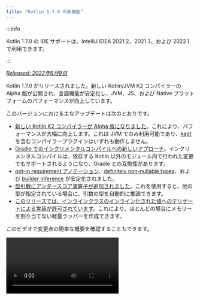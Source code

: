 ```yaml
---
title: "Kotlin 1.7.0 の新機能"
---
```

:::info
<p>
   Kotlin 1.7.0 の IDE サポートは、IntelliJ IDEA 2021.2、2021.3、および 2022.1 で利用できます。
</p>

:::

_[Released: 2022年6月9日](releases#release-details)_

Kotlin 1.7.0 がリリースされました。新しい Kotlin/JVM K2 コンパイラーの Alpha 版が公開され、言語機能が安定化し、JVM、JS、および Native プラットフォームのパフォーマンスが向上しています。

このバージョンにおける主なアップデートは次のとおりです。

* [新しい Kotlin K2 コンパイラーが Alpha 版になりました](#new-kotlin-k2-compiler-for-the-jvm-in-alpha)。これにより、パフォーマンスが大幅に向上します。これは JVM でのみ利用可能であり、[kapt](kapt) を含むコンパイラープラグインはいずれも動作しません。
* [Gradle でのインクリメンタルコンパイルへの新しいアプローチ](#a-new-approach-to-incremental-compilation)。インクリメンタルコンパイルは、依存する Kotlin 以外のモジュール内で行われた変更でもサポートされるようになり、Gradle との互換性があります。
* [opt-in requirement アノテーション](#stable-opt-in-requirements)、[definitely non-nullable types](#stable-definitely-non-nullable-types)、および [builder inference](#stable-builder-inference) が安定化されました。
* [型引数にアンダースコア演算子が追加されました](#underscore-operator-for-type-arguments)。これを使用すると、他の型が指定されている場合に、引数の型を自動的に推論できます。
* [このリリースでは、インラインクラスのインライン化された値へのデリゲートによる実装が許可されています](#allow-implementation-by-delegation-to-an-inlined-value-of-an-inline-class)。これにより、ほとんどの場合にメモリーを割り当てない軽量ラッパーを作成できます。

このビデオで変更点の簡単な概要を確認することもできます。

<video src="https://www.youtube.com/v/54WEfLKtCGk" title="What's new in Kotlin 1.7.0"/>

## New Kotlin K2 compiler for the JVM in Alpha

この Kotlin リリースでは、新しい Kotlin K2 コンパイラーの **Alpha** 版が導入されています。新しいコンパイラーは、新しい言語機能の開発を加速し、Kotlin がサポートするすべてのプラットフォームを統合し、パフォーマンスを向上させ、コンパイラー拡張機能の API を提供することを目的としています。

新しいコンパイラーとその利点に関する詳細な説明をすでに公開しています。

* [The Road to the New Kotlin Compiler](https://www.youtube.com/watch?v=iTdJJq_LyoY)
* [K2 Compiler: a Top-Down View](https://www.youtube.com/watch?v=db19VFLZqJM)

新しい K2 コンパイラーの Alpha 版では、主にパフォーマンスの向上に重点を置いており、JVM プロジェクトでのみ動作することに注意することが重要です。Kotlin/JS、Kotlin/Native、またはその他のマルチプラットフォームプロジェクトはサポートされておらず、[kapt](kapt) を含むコンパイラープラグインはいずれも動作しません。

当社のベンチマークでは、社内プロジェクトで優れた結果が得られています。

| Project       | Current Kotlin compiler performance | New K2 Kotlin compiler performance | Performance boost |
|---------------|-------------------------------------|------------------------------------|-------------------|
| Kotlin        | 2.2 KLOC/s                          | 4.8 KLOC/s                         | ~ x2.2            |
| YouTrack      | 1.8 KLOC/s                          | 4.2 KLOC/s                         | ~ x2.3            |
| IntelliJ IDEA | 1.8 KLOC/s                          | 3.9 KLOC/s                         | ~ x2.2            |
| Space         | 1.2 KLOC/s                          | 2.8 KLOC/s                         | ~ x2.3            |
:::note
KLOC/s のパフォーマンス数値は、コンパイラーが 1 秒あたりに処理するコード行数 (千単位) を表します。

JVM プロジェクトでのパフォーマンスの向上を確認し、古いコンパイラーの結果と比較できます。Kotlin K2 コンパイラーを有効にするには、次のコンパイラーオプションを使用します。

```bash
-Xuse-k2
```

また、K2 コンパイラーには [多数のバグ修正が含まれています](https://youtrack.jetbrains.com/issues/KT?q=tag:%20FIR-preview-qa%20%23Resolved)。このリストの **State: Open** の問題も、実際には K2 で修正されていることに注意してください。

次期 Kotlin リリースでは、K2 コンパイラーの安定性が向上し、より多くの機能が提供される予定ですので、ご期待ください。

Kotlin K2 コンパイラーでパフォーマンスの問題が発生した場合は、[課題追跡システムにご報告ください](https://kotl.in/issue)。

## Language

Kotlin 1.7.0 では、デリゲートによる実装のサポートと、型引数の新しいアンダースコア演算子が導入されています。また、以前のリリースでプレビューとして導入されたいくつかの言語機能も安定化されています。

* [インラインクラスのインライン化された値へのデリゲートによる実装](#allow-implementation-by-delegation-to-an-inlined-value-of-an-inline-class)
* [型引数のアンダースコア演算子](#underscore-operator-for-type-arguments)
* [Stable builder inference](#stable-builder-inference)
* [Stable opt-in requirements](#stable-opt-in-requirements)
* [Stable definitely non-nullable types](#stable-definitely-non-nullable-types)

### Allow implementation by delegation to an inlined value of an inline class

値またはクラスインスタンスの軽量ラッパーを作成する場合、すべてのインターフェースメソッドを手動で実装する必要があります。デリゲートによる実装は、この問題を解決しますが、1.7.0 より前のインラインクラスでは機能しませんでした。この制限が削除されたため、ほとんどの場合にメモリーを割り当てない軽量ラッパーを作成できるようになりました。

```kotlin
interface Bar {
    fun foo() = "foo"
}

@JvmInline
value class BarWrapper(val bar: Bar): Bar by bar

fun main() {
    val bw = BarWrapper(object: Bar {})
    println(bw.foo())
}
```

### Underscore operator for type arguments

Kotlin 1.7.0 では、型引数のアンダースコア演算子 `_` が導入されています。これを使用すると、他の型が指定されている場合に、型引数を自動的に推論できます。

```kotlin
abstract class SomeClass<T> {
    abstract fun execute(): T
}

class SomeImplementation : SomeClass<String>() {
    override fun execute(): String = "Test"
}

class OtherImplementation : SomeClass<Int>() {
    override fun execute(): Int = 42
}

object Runner {
    inline fun <reified S: SomeClass<T>, T> run(): T {
        return S::class.java.getDeclaredConstructor().newInstance().execute()
    }
}

fun main() {
    // T is inferred as String because SomeImplementation derives from SomeClass<String>
    val s = Runner.run<SomeImplementation, _>()
    assert(s == "Test")

    // T is inferred as Int because OtherImplementation derives from SomeClass<Int>
    val n = Runner.run<OtherImplementation, _>()
    assert(n == 42)
}
```

変数のリストの任意の位置にアンダースコア演算子を使用して、型引数を推論できます。

:::

### Stable builder inference

Builder inference は、汎用ビルダー関数を呼び出すときに役立つ特殊な種類の型推論です。これにより、コンパイラーはラムダ引数内の他の呼び出しの型情報を使用して、呼び出しの型引数を推論できます。

1.7.0 以降、通常の型推論では型に関する十分な情報を取得できない場合、[1.6.0 で導入された](whatsnew16#changes-to-builder-inference) `-Xenable-builder-inference` コンパイラーオプションを指定しなくても、ビルダー推論が自動的に有効になります。

[カスタム汎用ビルダーの作成方法](using-builders-with-builder-inference) をご覧ください。

### Stable opt-in requirements

[Opt-in requirements](opt-in-requirements) が [Stable](components-stability) になり、追加のコンパイラー構成は不要になりました。

1.7.0 より前は、opt-in 機能自体で警告を回避するために引数 `-opt-in=kotlin.RequiresOptIn` が必要でした。これからは必要ありません。ただし、コンパイラー引数 `-opt-in` を使用して、他のアノテーション、[モジュール](opt-in-requirements#opt-in-a-module) を opt-in できます。

### Stable definitely non-nullable types

Kotlin 1.7.0 では、definitely non-nullable types が [Stable](components-stability) に昇格しました。これにより、汎用 Java クラスとインターフェースを拡張する際の相互運用性が向上します。

新しい構文 `T & Any` を使用して、使用場所で汎用型パラメーターを definitely non-nullable としてマークできます。構文形式は、[intersection types](https://en.wikipedia.org/wiki/Intersection_type) の表記法に由来し、現在は `&` の左側に nullable の上限を持つ型パラメーターと、右側に non-nullable の `Any` に制限されています。

```kotlin
fun <T> elvisLike(x: T, y: T & Any): T & Any = x ?: y

fun main() {
    // OK
    elvisLike<String>("", "").length
    // Error: 'null' cannot be a value of a non-null type
    elvisLike<String>("", null).length

    // OK
    elvisLike<String?>(null, "").length
    // Error: 'null' cannot be a value of a non-null type
    elvisLike<String?>(null, null).length
}
```

definitely non-nullable types の詳細については、[こちらの KEEP](https://github.com/Kotlin/KEEP/blob/master/proposals/definitely-non-nullable-types) を参照してください。

## Kotlin/JVM

このリリースでは、Kotlin/JVM コンパイラーのパフォーマンスが向上し、新しいコンパイラーオプションが追加されています。さらに、関数型インターフェースコンストラクターへの呼び出し可能参照が Stable になりました。1.7.0 以降、Kotlin/JVM コンパイルのデフォルトのターゲットバージョンは `1.8` であることに注意してください。

* [コンパイラーのパフォーマンス最適化](#compiler-performance-optimizations)
* [新しいコンパイラーオプション `-Xjdk-release`](#new-compiler-option-xjdk-release)
* [関数型インターフェースコンストラクターへの Stable callable references](#stable-callable-references-to-functional-interface-constructors)
* [JVM ターゲットバージョン 1.6 を削除](#removed-jvm-target-version-1-6)

### Compiler performance optimizations

Kotlin 1.7.0 では、Kotlin/JVM コンパイラーのパフォーマンスが向上しています。当社のベンチマークによると、コンパイル時間は Kotlin 1.6.0 と比較して [平均 10% 削減されています](https://youtrack.jetbrains.com/issue/KT-48233/Switching-to-JVM-IR-backend-increases-compilation-time-by-more-t#focus=Comments-27-6114542.0-0)。インライン関数の使用量が多いプロジェクト (例: [`kotlinx.html` を使用するプロジェクト](https://youtrack.jetbrains.com/issue/KT-51416/Compilation-of-kotlinx-html-DSL-should-still-be-faster)) は、バイトコードの後処理の改善により、コンパイルが高速化されます。

### New compiler option: -Xjdk-release

Kotlin 1.7.0 には、新しいコンパイラーオプション `-Xjdk-release` が導入されています。このオプションは、[javac のコマンドラインオプション `--release`](http://openjdk.java.net/jeps/247) と同様です。`-Xjdk-release` オプションは、ターゲットのバイトコードバージョンを制御し、クラスパス内の JDK の API を指定された Java バージョンに制限します。たとえば、`kotlinc -Xjdk-release=1.8` では、依存関係の JDK がバージョン 9 以降であっても `java.lang.Module` を参照できません。

:::note
このオプションは、各 JDK ディストリビューションで有効であることが [保証されていません](https://youtrack.jetbrains.com/issue/KT-29974)。

:::

[この YouTrack チケット](https://youtrack.jetbrains.com/issue/KT-29974/Add-a-compiler-option-Xjdk-release-similar-to-javac-s-release-to) でフィードバックをお寄せください。

### Stable callable references to functional interface constructors

関数型インターフェースコンストラクターへの [Callable references](reflection#callable-references) が [Stable](components-stability) になりました。[関数型インターフェースへのコンストラクター関数を持つインターフェースからの移行方法](fun-interfaces#migration-from-an-interface-with-constructor-function-to-a-functional-interface) については、callable references を使用してご確認ください。

[YouTrack](https://youtrack.jetbrains.com/newissue?project=kt) で見つかった問題を報告してください。

### Removed JVM target version 1.6

Kotlin/JVM コンパイルのデフォルトのターゲットバージョンは `1.8` です。`1.6` ターゲットは削除されました。

JVM ターゲット 1.8 以降に移行してください。JVM ターゲットバージョンの更新方法については、以下を参照してください。

* [Gradle](gradle-compiler-options#attributes-specific-to-jvm)
* [Maven](maven#attributes-specific-to-jvm)
* [The command-line compiler](compiler-reference#jvm-target-version)

## Kotlin/Native

Kotlin 1.7.0 には、Objective-C および Swift との相互運用性に関する変更が含まれており、以前のリリースで導入された機能が安定化されています。また、新しいメモリーマネージャーのパフォーマンスが向上し、他のアップデートも行われています。

* [新しいメモリーマネージャーのパフォーマンス向上](#performance-improvements-for-the-new-memory-manager)
* [JVM および JS IR バックエンドとの統一されたコンパイラープラグイン ABI](#unified-compiler-plugin-abi-with-jvm-and-js-ir-backends)
* [スタンドアロン Android 実行可能ファイルのサポート](#support-for-standalone-android-executables)
* [Swift async/await との相互運用性: `KotlinUnit` ではなく `Void` を返す](#interop-with-swift-async-await-returning-void-instead-of-kotlinunit)
* [Objective-C ブリッジを介した未宣言の例外の禁止](#prohibited-undeclared-exceptions-through-objective-c-bridges)
* [CocoaPods 統合の改善](#improved-cocoapods-integration)
* [Kotlin/Native コンパイラーのダウンロード URL のオーバーライド](#overriding-the-kotlin-native-compiler-download-url)

### Performance improvements for the new memory manager

:::note
新しい Kotlin/Native メモリーマネージャーは [Alpha](components-stability) です。
互換性のない変更が行われ、将来手動での移行が必要になる場合があります。
[YouTrack](https://youtrack.jetbrains.com/issue/KT-48525) でのフィードバックをお待ちしております。

:::

新しいメモリーマネージャーはまだ Alpha 版ですが、[Stable](components-stability) になる予定です。このリリースでは、特にガベージコレクション (GC) において、新しいメモリーマネージャーのパフォーマンスが大幅に向上しています。特に、[1.6.20 で導入された](whatsnew1620) スイープフェーズの同時実行実装がデフォルトで有効になっています。これにより、GC のためにアプリケーションが一時停止する時間を短縮できます。新しい GC スケジューラーは、特に大きなヒープの場合、GC の頻度を選択するのに優れています。

また、デバッグバイナリを特に最適化し、メモリーマネージャーの実装コードで適切な最適化レベルとリンク時最適化が使用されるようにしました。これにより、ベンチマークでのデバッグバイナリの実行時間を約 30% 改善できました。

プロジェクトで新しいメモリーマネージャーを使用して、その動作を確認し、[YouTrack](https://youtrack.jetbrains.com/issue/KT-48525) でフィードバックをお寄せください。

### Unified compiler plugin ABI with JVM and JS IR backends

Kotlin 1.7.0 以降、Kotlin Multiplatform Gradle プラグインは、Kotlin/Native 用の埋め込み可能なコンパイラージャーをデフォルトで使用します。この [機能は 1.6.0 で発表されました](whatsnew16#unified-compiler-plugin-abi-with-jvm-and-js-ir-backends) が、Experimental として発表され、現在は Stable で使用できるようになりました。

この改善は、ライブラリの作成者にとって非常に便利です。コンパイラープラグインの開発エクスペリエンスが向上するからです。このリリースより前は、Kotlin/Native 用に個別のアーティファクトを提供する必要がありましたが、現在は Native およびその他のサポートされているプラットフォームに同じコンパイラープラグインアーティファクトを使用できます。

:::note
この機能を使用するには、プラグイン開発者が既存のプラグインに対して移行手順を実行する必要がある場合があります。

この [YouTrack 課題](https://youtrack.jetbrains.com/issue/KT-48595) で、アップデートに向けてプラグインを準備する方法をご覧ください。

### Support for standalone Android executables

Kotlin 1.7.0 は、Android Native ターゲット用の標準実行可能ファイルの生成を完全にサポートしています。[1.6.20 で導入されました](whatsnew1620#support-for-standalone-android-executables) が、デフォルトで有効になりました。

Kotlin/Native が共有ライブラリを生成していた以前の動作に戻す場合は、次の設定を使用します。

```kotlin
binaryOptions["androidProgramType"] = "nativeActivity"
```

### Interop with Swift async/await: returning Void instead of KotlinUnit

Kotlin `suspend` 関数は、Swift で `KotlinUnit` ではなく `Void` 型を返すようになりました。これは、Swift の `async`/`await` との相互運用性が向上した結果です。この機能は [1.6.20 で導入されました](whatsnew1620#interop-with-swift-async-await-returning-void-instead-of-kotlinunit) が、このリリースでは、この動作がデフォルトで有効になっています。

このような関数に適切な型を返すために、`kotlin.native.binary.unitSuspendFunctionObjCExport=proper` プロパティを使用する必要はなくなりました。

### Prohibited undeclared exceptions through Objective-C bridges

Swift/Objective-C コードから Kotlin コードを呼び出す場合 (またはその逆)、このコードが例外をスローする場合は、`@Throws` アノテーションを使用するなど、言語間で例外を適切に変換して転送することを明示的に許可しない限り、例外が発生したコードで処理する必要があります。

以前は、Kotlin には、未宣言の例外が一部のケースで 1 つの言語から別の言語に「リーク」する可能性のある、別の意図しない動作がありました。Kotlin 1.7.0 ではその問題が修正され、そのようなケースはプログラムの終了につながるようになりました。

たとえば、Kotlin に `{ throw Exception() }` ラムダがあり、Swift から呼び出す場合、Kotlin 1.7.0 では例外が Swift コードに到達するとすぐに終了します。以前の Kotlin バージョンでは、そのような例外が Swift コードにリークする可能性がありました。

`@Throws` アノテーションは、以前と同じように引き続き機能します。

### Improved CocoaPods integration

Kotlin 1.7.0 以降では、プロジェクトで CocoaPods を統合する場合に `cocoapods-generate` プラグインをインストールする必要はなくなりました。

以前は、CocoaPods 依存関係マネージャーと `cocoapods-generate` プラグインの両方をインストールして、たとえば Kotlin Multiplatform Mobile プロジェクトで [iOS 依存関係](multiplatform-ios-dependencies#with-cocoapods) を処理するために CocoaPods を使用する必要がありました。

CocoaPods の統合の設定が簡単になり、Ruby 3 以降で `cocoapods-generate` をインストールできないという問題が解決されました。Apple M1 でより適切に動作する最新の Ruby バージョンもサポートされるようになりました。

[最初の CocoaPods 統合](native-cocoapods#set-up-an-environment-to-work-with-cocoapods) の設定方法をご覧ください。

### Overriding the Kotlin/Native compiler download URL

Kotlin 1.7.0 以降では、Kotlin/Native コンパイラーのダウンロード URL をカスタマイズできます。これは、CI で外部リンクが禁止されている場合に役立ちます。

デフォルトのベース URL `https://download.jetbrains.com/kotlin/native/builds` をオーバーライドするには、次の Gradle プロパティを使用します。

```none
kotlin.native.distribution.baseDownloadUrl=https://example.com
```

ダウンローダーは、このベース URL にネイティブバージョンとターゲット OS を追加して、実際のコンパイラーディストリビューションがダウンロードされるようにします。

:::

## Kotlin/JS

Kotlin/JS は、[JS IR コンパイラーバックエンド](js-ir-compiler) に加えて、開発エクスペリエンスを向上させるその他のアップデートも受けています。

* [新しい IR バックエンドのパフォーマンス向上](#performance-improvements-for-the-new-ir-backend)
* [IR を使用する場合のメンバー名の縮小](#minification-for-member-names-when-using-ir)
* [IR バックエンドのポリフィルによる古いブラウザーのサポート](#support-for-older-browsers-via-polyfills-in-the-ir-backend)
* [js 式から JavaScript モジュールを動的にロード](#dynamically-load-javascript-modules-from-js-expressions)
* [JavaScript テストランナーの環境変数の指定](#specify-environment-variables-for-javascript-test-runners)

### Performance improvements for the new IR backend

このリリースには、開発エクスペリエンスを向上させるいくつかの主要なアップデートが含まれています。

* Kotlin/JS のインクリメンタルコンパイルのパフォーマンスが大幅に向上しました。JS プロジェクトの構築にかかる時間が短縮されます。多くの場合、インクリメンタル再構築は、従来のバックエンドとほぼ同等になりました。
* Kotlin/JS の最終バンドルに必要なスペースが少なくなりました。最終アーティファクトのサイズが大幅に削減されたためです。大規模なプロジェクトでは、従来のバックエンドと比較して、本番バンドルサイズが最大 20% 削減されることが測定されています。
* インターフェースの型チェックが大幅に改善されました。
* Kotlin はより高品質な JS コードを生成します。

### Minification for member names when using IR

Kotlin/JS IR コンパイラーは、Kotlin クラスと関数の関係に関する内部情報を使用して、より効率的な縮小を適用し、関数、プロパティ、およびクラスの名前を短縮するようになりました。これにより、バンドルされたアプリケーションが縮小されます。

このタイプの縮小は、Kotlin/JS アプリケーションを本番モードで構築するときに自動的に適用され、デフォルトで有効になっています。メンバー名の縮小を無効にするには、`-Xir-minimized-member-names` コンパイラーフラグを使用します。

```kotlin
kotlin {
    js(IR) {
        compilations.all {
            compileKotlinTask.kotlinOptions.freeCompilerArgs += listOf("-Xir-minimized-member-names=false")
        }
    }
}
```

### Support for older browsers via polyfills in the IR backend

Kotlin/JS の IR コンパイラーバックエンドには、従来のバックエンドと同じポリフィルが含まれるようになりました。これにより、新しいコンパイラーでコンパイルされたコードを、Kotlin 標準ライブラリで使用される ES2015 のすべてのメソッドをサポートしていない古いブラウザーで実行できます。プロジェクトで実際に使用されるポリフィルのみが最終バンドルに含まれるため、バンドルサイズへの潜在的な影響を最小限に抑えることができます。

この機能は、IR コンパイラーを使用する場合にデフォルトで有効になっており、構成する必要はありません。

### Dynamically load JavaScript modules from js expressions

JavaScript モジュールを操作する場合、ほとんどのアプリケーションは静的インポートを使用します。その使用法は [JavaScript モジュール統合](js-modules) で説明されています。ただし、Kotlin/JS には、アプリケーションで実行時に JavaScript モジュールを動的にロードするメカニズムがありませんでした。

Kotlin 1.7.0 以降では、JavaScript の `import` ステートメントが `js` ブロックでサポートされているため、パッケージを実行時にアプリケーションに動的に取り込むことができます。

```kotlin
val myPackage = js("import('my-package')")
```

### Specify environment variables for JavaScript test runners

Node.js パッケージの解決を調整したり、外部情報を Node.js テストに渡したりするために、JavaScript テストランナーで使用される環境変数を指定できるようになりました。環境変数を定義するには、ビルドスクリプトの `testTask` ブロック内でキーと値のペアを使用して `environment()` 関数を使用します。

```kotlin
kotlin {
    js {
        nodejs {
            testTask {
                environment("key", "value")
            }
        }
    }
}
```

## Standard library

Kotlin 1.7.0 では、標準ライブラリにさまざまな変更と改善が加えられています。新しい機能が導入され、実験的な機能が安定化され、Native、JS、および JVM の名前付きキャプチャリンググループのサポートが統一されています。

* [min() および max() コレクション関数が non-nullable として返される](#min-and-max-collection-functions-return-as-non-nullable)
* [特定のインデックスでの正規表現マッチング](#regular-expression-matching-at-specific-indices)
* [以前の言語および API バージョンの拡張サポート](#extended-support-for-previous-language-and-api-versions)
* [リフレクションによるアノテーションへのアクセス](#access-to-annotations-via-reflection)
* [Stable deep recursive functions](#stable-deep-recursive-functions)
* [デフォルトのタイムソースのインラインクラスに基づくタイムマーク](#time-marks-based-on-inline-classes-for-default-time-source)
* [Java Optionals の新しい実験的な拡張関数](#new-experimental-extension-functions-for-java-optionals)
* [JS および Native での名前付きキャプチャリンググループのサポート](#support-for-named-capturing-groups-in-js-and-native)

### min() and max() collection functions return as non-nullable

[Kotlin 1.4.0](whatsnew14) では、`min()` および `max()` コレクション関数を `minOrNull()` および `maxOrNull()` に名前変更しました。これらの新しい名前は、レシーバーコレクションが空の場合に null を返すという動作をより適切に反映しています。また、Kotlin コレクション API 全体で使用される命名規則に合わせて関数の動作を調整するのにも役立ちました。

同じことが `minBy()`, `maxBy()`, `minWith()`、および `maxWith()` にも当てはまり、Kotlin 1.4.0 ではすべて *OrNull() 同義語を取得しました。この変更の影響を受けた古い関数は、徐々に非推奨になりました。

Kotlin 1.7.0 では、元の関数名が non-nullable の戻り値の型で再導入されています。新しい `min()`, `max()` , `minBy()`, `maxBy()`, `minWith()`、および `maxWith()` 関数は、コレクション要素を厳密に返すか、例外をスローするようになりました。

```kotlin
fun main() {
    val numbers = listOf<Int>()
    println(numbers.maxOrNull()) // "null"
    println(numbers.max()) // "Exception in... Collection is empty."
}
```

### Regular expression matching at specific indices

[1.5.30 で導入された](whatsnew1530#matching-with-regex-at-a-particular-position) `Regex.matchAt()` および `Regex.matchesAt()` 関数が Stable になりました。これらは、正規表現が `String` または `CharSequence` の特定の位置に正確に一致するかどうかを確認する方法を提供します。

`matchesAt()` は一致を確認し、boolean の結果を返します。

```kotlin
fun main() {
    val releaseText = "Kotlin 1.7.0 is on its way!"
    // regular expression: one digit, dot, one digit, dot, one or more digits
    val versionRegex = "\\d[.]\\d[.]\\d+".toRegex()

    println(versionRegex.matchesAt(releaseText, 0)) // "false"
    println(versionRegex.matchesAt(releaseText, 7)) // "true"
}
```

`matchAt()` は、一致が見つかった場合は一致を返し、見つからない場合は `null` を返します。

```kotlin
fun main() {
    val releaseText = "Kotlin 1.7.0 is on its way!"
    val versionRegex = "\\d[.]\\d[.]\\d+".toRegex()

    println(versionRegex.matchAt(releaseText, 0)) // "null"
    println(versionRegex.matchAt(releaseText, 7)?.value) // "1.7.0"
}
```

[この YouTrack 課題](https://youtrack.jetbrains.com/issue/KT-34021) でフィードバックをお待ちしております。

### Extended support for previous language and API versions

広範な以前の Kotlin バージョンで消費されるライブラリを開発しているライブラリ作成者をサポートし、Kotlin のメジャーリリースの頻度が増加していることに対処するために、以前の言語および API バージョンのサポートを拡張しました。

Kotlin 1.7.0 では、2 つではなく 3 つの以前の言語および API バージョンをサポートしています。これは、Kotlin 1.7.0 が 1.4.0 までの Kotlin バージョンをターゲットとするライブラリの開発をサポートしていることを意味します。下位互換性の詳細については、[互換性モード](compatibility-modes) を参照してください。

### Access to annotations via reflection

[最初に 1.6.0 で導入された](whatsnew16#repeatable-annotations-with-runtime-retention-for-1-8-jvm-target) [`KAnnotatedElement.findAnnotations()`](https://kotlinlang.org/api/latest/jvm/stdlib/kotlin.reflect.full/find-annotations.html) 拡張関数が [Stable](components-stability) になりました。この [リフレクション](reflection) 関数は、個別に適用されたアノテーションと繰り返されたアノテーションを含む、要素の指定された型のすべてのアノテーションを返します。

```kotlin
@Repeatable
annotation class Tag(val name: String)

@Tag("First Tag")
@Tag("Second Tag")
fun taggedFunction() {
    println("I'm a tagged function!")
}

fun main() {
    val x = ::taggedFunction
    val foo = x as KAnnotatedElement
    println(foo.findAnnotations<Tag>()) // [@Tag(name=First Tag), @Tag(name=Second Tag)]
}
```

### Stable deep recursive functions

Deep recursive functions は、[Kotlin 1.4.0](https://blog.jetbrains.com/kotlin/2020/07/kotlin-1-4-rc-debugging-coroutines/#Defining_deep_recursive_functions_using_coroutines) 以降、実験的な機能として提供されており、Kotlin 1.7.0 では [Stable](components-stability) になりました。`DeepRecursiveFunction` を使用すると、実際のコールスタックを使用する代わりに、スタックをヒープに保持する関数を定義できます。これにより、非常に深い再帰計算を実行できます。Deep recursive functions を呼び出すには、`invoke` します。

この例では、Deep recursive functions を使用して、バイナリツリーの深さを再帰的に計算します。このサンプル関数は 100,000 回再帰的に自身を呼び出しますが、`StackOverflowError` はスローされません。

```kotlin
class Tree(val left: Tree?, val right: Tree?)

val calculateDepth = DeepRecursiveFunction<Tree?, Int> { t `->`
    if (t == null) 0 else maxOf(
        callRecursive(t.left),
        callRecursive(t.right)
    ) + 1
}

fun main() {
    // Generate a tree with a depth of 100_000
    val deepTree = generateSequence(Tree(null, null)) { prev `->`
        Tree(prev, null)
    }.take(100_000).last()

    println(calculateDepth(deepTree)) // 100000
}
```

再帰の深さが 1000 回を超える場合は、コードで Deep recursive functions を使用することを検討してください。

### Time marks based on inline classes for default time source

Kotlin 1.7.0 では、`TimeSource.Monotonic` によって返されるタイムマークをインライン値クラスに変更することで、時間測定機能のパフォーマンスが向上しています。これは、`markNow()`, `elapsedNow()` , `measureTime()`、および `measureTimedValue()` などの関数を呼び出しても、`TimeMark` インスタンスのラッパークラスが割り当てられないことを意味します。特に、ホットパスの一部であるコードを測定する場合、これにより測定のパフォーマンスへの影響を最小限に抑えることができます。

```kotlin
@OptIn(ExperimentalTime::class)
fun main() {
    val mark = TimeSource.Monotonic.markNow() // Returned `TimeMark` is inline class
    val elapsedDuration = mark.elapsedNow()
}
```

:::note
この最適化は、`TimeMark` が取得されたタイムソースが `TimeSource.Monotonic` であることが静的にわかっている場合にのみ利用できます。

:::

### New experimental extension functions for Java Optionals

Kotlin 1.7.0 には、Java の `Optional` クラスの操作を簡素化する新しい便利な関数が付属しています。これらの新しい関数を使用して、JVM でオプションのオブジェクトをアンラップして変換し、Java API の操作をより簡潔にすることができます。

`getOrNull()`, `getOrDefault()`、および `getOrElse()` 拡張関数を使用すると、`Optional` が存在する場合にその値を取得できます。それ以外の場合は、それぞれ `null`、デフォルト値、または関数によって返される値を取得します。

```kotlin
val presentOptional = Optional.of("I'm here!")

println(presentOptional.getOrNull())
// "I'm here!"

val absentOptional = Optional.empty<String>()

println(absentOptional.getOrNull())
// null
println(absentOptional.getOrDefault("Nobody here!"))
// "Nobody here!"
println(absentOptional.getOrElse {
    println("Optional was absent!")
    "Default value!"
})
// "Optional was absent!"
// "Default value!"
```

`toList()`, `toSet()`、および `asSequence()` 拡張関数は、現在の `Optional` の値をリスト、セット、またはシーケンスに変換するか、それ以外の場合は空のコレクションを返します。`toCollection()` 拡張関数は、`Optional` 値を既存の宛先コレクションに追加します。

```kotlin
val presentOptional = Optional.of("I'm here!")
val absentOptional = Optional.empty<String>()
println(presentOptional.toList() + "," + absentOptional.toList())
// ["I'm here!"], []
println(presentOptional.toSet() + ","